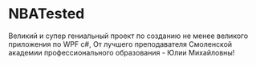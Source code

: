 # NBATested
Великий и супер гениальный проект по созданию не менее великого приложения по WPF с#, От лучшего преподавателя Смоленской академии профессионального образования - 
Юлии Михайловны!
